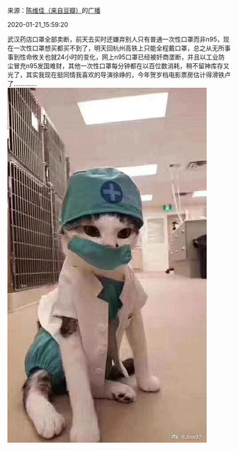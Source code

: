 来源：[陈维佳（来自豆瓣）](https://www.douban.com/people/58149581/)的[广播](https://www.douban.com/people/58149581/status/2769306316/)


2020-01-21_15:59:20


武汉药店口罩全部卖断，前天去买时还嫌弃别人只有普通一次性口罩而非n95，现在一次性口罩想买都买不到了，明天回杭州高铁上只能全程戴口罩，总之从无所事事到性命攸关也就24小时的变化，网上n95口罩已经被奸商垄断，并且以工业防尘冒充n95发国难财，其他一次性口罩每分钟都在以百位数消耗，稍不留神库存又光了，其实我现在挺同情我喜欢的导演徐峥的，今年贺岁档电影票房估计得滑铁卢了.............
![](./pic/2020-01-21_15:59:20-陈维佳的广播1.jpg)  

